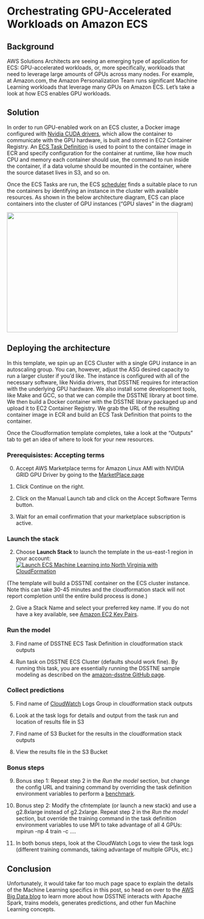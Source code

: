
# Orchestrating GPU-Accelerated Workloads on Amazon ECS

## Background
AWS Solutions Architects are seeing an emerging type of application for ECS: GPU-accelerated workloads, or, more specifically, workloads that need to leverage large amounts of GPUs across many nodes. For example, at Amazon.com, the Amazon Personalization Team runs significant Machine Learning workloads that leverage many GPUs on Amazon ECS. Let’s take a look at how ECS enables GPU workloads. 

## Solution

In order to run GPU-enabled work on an ECS cluster, a Docker image configured with [Nvidia CUDA drivers][1], which allow the container to communicate with the GPU hardware, is built and stored in EC2 Container Registry. An [ECS Task Definition][2] is used to point to the container image in ECR and specify configuration for the container at runtime, like how much CPU and memory each container should use, the command to run inside the container, if a data volume should be mounted in the container, where the source dataset lives in S3, and so on. 

Once the ECS Tasks are run, the ECS [scheduler][3] finds a suitable place to run the containers by identifying an instance in the cluster with available resources. As shown in the below architecture diagram, ECS can place containers into the cluster of GPU instances (“GPU slaves” in the diagram)

<img src="https://s3.amazonaws.com/ecs-machine-learning/architecture.png" width="450" height="316">

## Deploying the architecture

In this template, we spin up an ECS Cluster with a single GPU instance in an autoscaling group. You can, however, adjust the ASG desired capacity to run a larger cluster if you’d like. The instance is configured with all of the necessary software, like Nvidia drivers, that DSSTNE requires for interaction with the underlying GPU hardware. We also install some development tools, like Make and GCC, so that we can compile the DSSTNE library at boot time. We then build a Docker container with the DSSTNE library packaged up and upload it to EC2 Container Registry. We grab the URL of the resulting container image in ECR and build an ECS Task Definition that points to the container. 

Once the Cloudformation template completes, take a look at the “Outputs” tab to get an idea of where to look for your new resources. 

### Prerequisistes: Accepting terms

0. Accept AWS Marketplace terms for Amazon Linux AMI with NVIDIA GRID GPU Driver by going to the [MarketPlace page][9]

1. Click Continue on the right.

2. Click on the Manual Launch tab and click on the Accept Software Terms button.

3. Wait for an email confirmation that your marketplace subscription is active.

### Launch the stack

2. Choose **Launch Stack** to launch the template in the us-east-1 region in your account:
[![Launch ECS Machine Learning into North Virginia with CloudFormation](http://docs.aws.amazon.com/AWSCloudFormation/latest/UserGuide/images/cloudformation-launch-stack-button.png)](https://console.aws.amazon.com/cloudformation/home?region=us-east-1#/stacks/new?stackName=ecs-service-discovery&templateURL=https://s3.amazonaws.com/ecs-machine-learning/machinelearning.template)

(The template will build a DSSTNE container on the ECS cluster instance. Note this can take 30-45 minutes and the cloudformation stack will not report completion until the entire build process is done.)

2. Give a Stack Name and select your preferred key name. If you do not have a key available, see [Amazon EC2 Key Pairs][4].

### Run the model

3. Find name of DSSTNE ECS Task Definition in cloudformation stack outputs

4. Run task on DSSTNE ECS Cluster (defaults should work fine). By running this task, you are essentially running the DSSTNE sample modeling as described on the [amazon-dsstne GitHub page][5].

### Collect predictions

5. Find name of [CloudWatch][7] Logs Group in cloudformation stack outputs

6. Look at the task logs for details and output from the task run and location of results file in S3

7. Find name of S3 Bucket for the results in the cloudformation stack outputs

8. View the results file in the S3 Bucket

### Bonus steps
9. Bonus step 1: Repeat step 2 in the *Run the model* section, but change the config URL and training command by overriding the task definition environment variables to perform a [benchmark][6].

10. Bonus step 2: Modify the cfntemplate (or launch a new stack) and use a g2.8xlarge instead of g2.2xlarge. Repeat step 2 in the *Run the model* section, but override the training command in the task definition environment variables to use MPI to take advantage of all 4 GPUs: mpirun -np 4 train -c ....

11. In both bonus steps, look at the CloudWatch Logs to view the task logs (different training commands, taking advantage of multiple GPUs, etc.)

## Conclusion

Unfortunately, it would take far too much page space to explain the details of the Machine Learning specifics in this post, so head on over to the [AWS Big Data blog][8] to learn more about how DSSTNE interacts with Apache Spark, trains models, generates predictions, and other fun Machine Learning concepts. 


[1]: http://www.nvidia.com/object/cuda_home_new.html
[2]: http://docs.aws.amazon.com/AmazonECS/latest/developerguide/task_defintions.html
[3]: http://docs.aws.amazon.com/AmazonECS/latest/developerguide/scheduling_tasks.html
[4]: http://docs.aws.amazon.com/AWSEC2/latest/UserGuide/ec2-key-pairs.html
[5]: https://github.com/amznlabs/amazon-dsstne/blob/master/docs/getting_started/examples.md
[6]: https://github.com/amznlabs/amazon-dsstne/blob/master/benchmarks/Benchmark.md
[7]: https://console.aws.amazon.com/cloudwatch/home?region=us-east-1
[8]: https://blogs.aws.amazon.com/bigdata/post/TxGEL8IJ0CAXTK/Generating-Recommendations-at-Amazon-Scale-with-Apache-Spark-and-Amazon-DSSTNE
[9]: https://aws.amazon.com/marketplace/pp/B00FYCDDTE